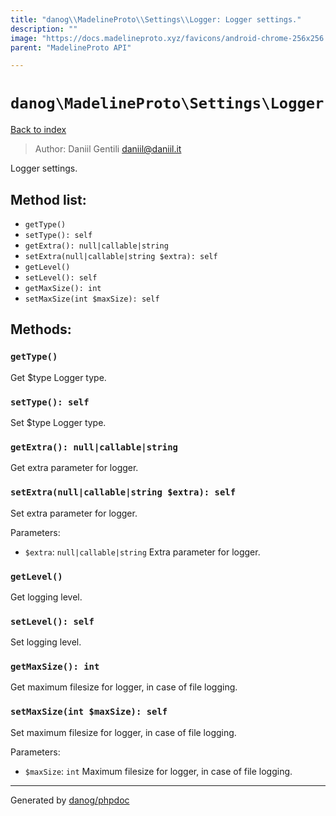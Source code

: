 ```yaml
---
title: "danog\\MadelineProto\\Settings\\Logger: Logger settings."
description: ""
image: "https://docs.madelineproto.xyz/favicons/android-chrome-256x256.png"
parent: "MadelineProto API"

---
```

# `danog\MadelineProto\Settings\Logger`
[Back to index](../../../index.md)

> Author: Daniil Gentili <daniil@daniil.it>  
  

Logger settings.  




## Method list:
* `getType()`
* `setType(): self`
* `getExtra(): null|callable|string`
* `setExtra(null|callable|string $extra): self`
* `getLevel()`
* `setLevel(): self`
* `getMaxSize(): int`
* `setMaxSize(int $maxSize): self`

## Methods:
### `getType()`

Get $type Logger type.



### `setType(): self`

Set $type Logger type.



### `getExtra(): null|callable|string`

Get extra parameter for logger.



### `setExtra(null|callable|string $extra): self`

Set extra parameter for logger.


Parameters:

* `$extra`: `null|callable|string` Extra parameter for logger.  



### `getLevel()`

Get logging level.



### `setLevel(): self`

Set logging level.



### `getMaxSize(): int`

Get maximum filesize for logger, in case of file logging.



### `setMaxSize(int $maxSize): self`

Set maximum filesize for logger, in case of file logging.


Parameters:

* `$maxSize`: `int` Maximum filesize for logger, in case of file logging.  



---
Generated by [danog/phpdoc](https://phpdoc.daniil.it)
